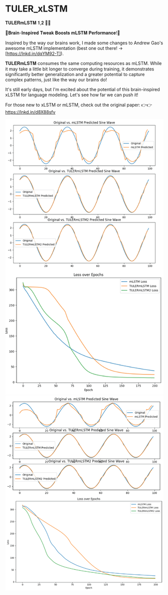 # TULER_xLSTM

𝐓𝐔𝐋𝐄𝐑𝐦𝐋𝐒𝐓𝐌 𝟏,𝟐 🚀🚀

🧠𝐁𝐫𝐚𝐢𝐧-𝐈𝐧𝐬𝐩𝐢𝐫𝐞𝐝 𝐓𝐰𝐞𝐚𝐤 𝐁𝐨𝐨𝐬𝐭𝐬 𝐦𝐋𝐒𝐓𝐌 𝐏𝐞𝐫𝐟𝐨𝐫𝐦𝐚𝐧𝐜𝐞!🧠

Inspired by the way our brains work, I made some changes to Andrew Gao's awesome mLSTM implementation (best one out there! -> [https://lnkd.in/dqYM92-T]). 

𝐓𝐔𝐋𝐄𝐑𝐦𝐋𝐒𝐓𝐌 consumes the same computing resources as mLSTM. While it may take a little bit longer to converge during training, it demonstrates significantly better generalization and a greater potential to capture complex patterns, just like the way our brains do!

It's still early days, but I'm excited about the potential of this brain-inspired xLSTM for language modeling. Let's see how far we can push it!

For those new to xLSTM or mLSTM, check out the original paper: 👉👉https://lnkd.in/d8X88sfv

![alt text](https://github.com/salah55s/TULER_xLSTM//blob/main/Artboard2@4x.png?raw=true)
![alt text](https://github.com/salah55s/TULER_xLSTM//blob/main/Artboard5@4x.png?raw=true)
